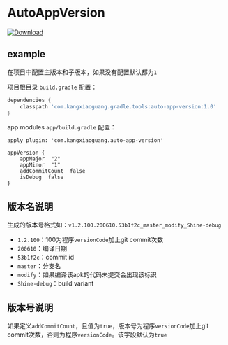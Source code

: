# AutoAppVersion
[![Download](https://api.bintray.com/packages/kevinlive/maven/auto-app-version/images/download.svg) ](https://bintray.com/kevinlive/maven/auto-app-version/_latestVersion)
## example
在项目中配置主版本和子版本，如果没有配置默认都为`1`

项目根目录 `build.gradle` 配置：

```groovy
dependencies {
    classpath 'com.kangxiaoguang.gradle.tools:auto-app-version:1.0'
}
```

app modules `app/build.gradle` 配置：

```
apply plugin: 'com.kangxiaoguang.auto-app-version'

appVersion {
    appMajor  "2"
    appMinor  "1"
    addCommitCount  false
    isDebug  false
}
```

## 版本名说明
生成的版本号格式如：`v1.2.100.200610.53b1f2c_master_modify_Shine-debug`

* `1.2.100`：100为程序`versionCode`加上git commit次数
* `200610`：编译日期
* `53b1f2c`：commit id
* `master`：分支名
* `modify`：如果编译该apk的代码未提交会出现该标识
* `Shine-debug`：build variant

## 版本号说明
如果定义`addCommitCount`，且值为`true`，版本号为程序`versionCode`加上git commit次数，否则为程序`versionCode`。该字段默认为`true`
